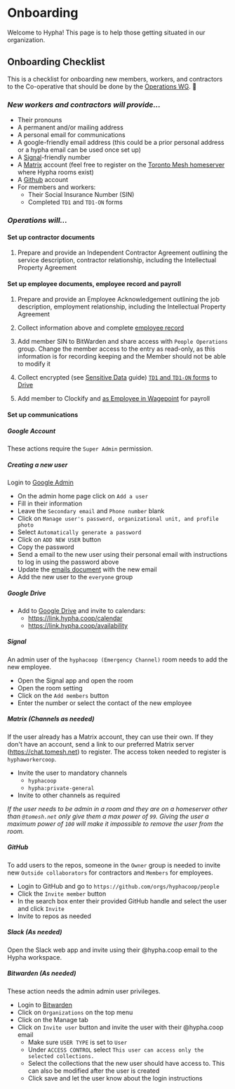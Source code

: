 # Onboarding

Welcome to Hypha! This page is to help those getting situated in our organization.

## Onboarding Checklist

This is a checklist for onboarding new members, workers, and contractors to the Co-operative that should be done by the [Operations WG][operations]. 🚀

### _New workers and contractors will provide..._

- Their pronouns
- A permanent and/or mailing address
- A personal email for communications
- A google-friendly email address (this could be a prior personal address or a hypha email can be used once set up)
- A [Signal](https://www.signal.org/)-friendly number 
- A [Matrix](https://matrix.org/) account (feel free to register on the [Toronto Mesh homeserver](https://chat.tomesh.net/#/register) where Hypha rooms exist)
- A [Github](https://github.com/) account
- For members and workers:
  - Their Social Insurance Number (SIN) 
  - Completed `TD1` and `TD1-ON` forms 

### _Operations will..._

#### Set up contractor documents

1. Prepare and provide an Independent Contractor Agreement outlining the service description, contractor relationship, including the Intellectual Property Agreement

#### Set up employee documents, employee record and payroll

1. Prepare and provide an Employee Acknowledgement outlining the job description, employment relationship, including the Intellectual Property Agreement

1. Collect information above and complete [employee record](https://link.hypha.coop/employees)

1. Add member SIN to BitWarden and share access with `People Operations` group.
   Change the member access to the entry as read-only, as this information is for recording keeping and the Member should not be able to modify it

1. Collect encrypted (see [Sensitive Data](../Operations/sensitive-data.md) guide) [`TD1` and `TD1-ON` forms](https://www.canada.ca/en/revenue-agency/services/forms-publications/td1-personal-tax-credits-returns.html) to [Drive](https://link.hypha.coop/drive)

1. Add member to Clockify and [as Employee in Wagepoint](../Finance/payroll.md#adding-a-new-employee) for payroll

#### Set up communications
##### Google Account
These actions require the `Super Admin` permission.
##### Creating a new user
Login to [Google Admin](https://admin.google.com)
- On the admin home page click on `Add a user`
- Fill in their information
- Leave the `Secondary email` and `Phone number` blank
- Click on `Manage user's password, organizational unit, and profile photo`
- Select `Automatically generate a password`
- Click on `ADD NEW USER` button
- Copy the password
- Send a email to the new user using their personal email with instructions to log in using the password above
- Update the [emails document](../Infrastructure/email.md) with the new email
- Add the new user to the `everyone` group

##### Google Drive
- Add to [Google Drive][google-drive] and invite to calendars:
    - https://link.hypha.coop/calendar
    - https://link.hypha.coop/availability

##### Signal
An admin user of the `hyphacoop (Emergency Channel)` room needs to add the new employee.
- Open the Signal app and open the room
- Open the room setting
- Click on the `Add members` button
- Enter the number or select the contact of the new employee

##### Matrix (Channels as needed)
If the user already has a Matrix account, they can use their own.
If they don't have an account, send a link to our preferred Matrix server (https://chat.tomesh.net) to register. The access token needed to register is `hyphaworkercoop`.
- Invite the user to mandatory channels 
  - `hyphacoop`
  - `hypha:private-general`
- Invite to other channels as required

*If the user needs to be admin in a room and they are on a homeserver other than `@tomesh.net` only give them a max power of `99`. Giving the user a maximum power of `100` will make it impossible to remove the user from the room.*

##### GitHub

To add users to the repos, someone in the `Owner` group is needed to invite new `Outside collaborators` for contractors and `Members` for employees.
- Login to GitHub and go to `https://github.com/orgs/hyphacoop/people`
- Click the `Invite member` button
- In the search box enter their provided GitHub handle and select the user and click `Invite`
- Invite to repos as needed

##### Slack (As needed)

Open the Slack web app and invite using their @hypha.coop email to the Hypha workspace.

##### Bitwarden (As needed)

These action needs the admin admin user privileges.
- Login to [Bitwarden](https://vault.bitwarden.com/)
- Click on `Organizations` on the top menu
- Click on the Manage tab
- Click on `Invite user` button and invite the user with their @hypha.coop email
  - Make sure `USER TYPE` is set to `User`
  - Under `ACCESS CONTROL` select `This user can access only the selected collections.`
  - Select the collections that the new user should have access to. This can also be modified after the user is created
  - Click save and let the user know about the login instructions

<!-- Links -->
[link-shortener]: https://link.hypha.coop
[accessing-em]: ../Infrastructure/email.md#using-your-new-inbox-users
[accessing-vm]: ../Infrastructure/voicemail.md
[managing-vm]: ../Infrastructure/voicemail.md#managing-voicemail-and-phone-forwarding
[matrix-chat]: https://chat.tomesh.net/#/group/+hyphacoop:tomesh.net
[task-tracker]: https://link.hypha.coop/tasks
[github-org]: https://github.com/hyphacoop/
[google-drive]: https://link.hypha.coop/drive
[bb]: https://docs.google.com/drawings/d/1tpczePR5ky0EkdOGGdfU16irDz-gjdC61p2QGoAKhIE/edit
[bb-folder]: https://drive.google.com/drive/folders/1GenT6xQdSEwUlToKhYdQktGlHW6AgRYN?usp=sharing
[operations]: ./initiatives.md#operations
